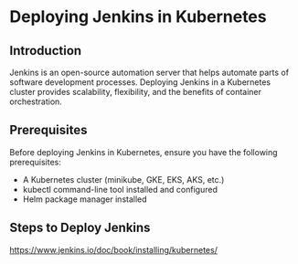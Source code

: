 # Deploying Jenkins in Kubernetes

## Introduction

Jenkins is an open-source automation server that helps automate parts of software development processes. Deploying Jenkins in a Kubernetes cluster provides scalability, flexibility, and the benefits of container orchestration.

## Prerequisites

Before deploying Jenkins in Kubernetes, ensure you have the following prerequisites:

- A Kubernetes cluster (minikube, GKE, EKS, AKS, etc.)
- kubectl command-line tool installed and configured
- Helm package manager installed

## Steps to Deploy Jenkins

https://www.jenkins.io/doc/book/installing/kubernetes/
